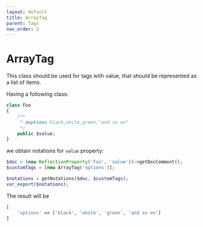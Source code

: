 ```yaml
---
layout: default
title: ArrayTag
parent: Tags
nav_order: 2
---
```


ArrayTag
===

This class should be used for tags with value, that should be represented as a list of items.

Having a following class:

```php
class Foo
{
    /**
     * @options black,white,green,"and so on"
     */
    public $value;
}
```

we obtain notations for `value` property:

```php
$doc = (new ReflectionProperty('Foo', 'value'))->getDocComment();
$customTags = [new ArrayTag('options')];

$notations = getNotations($doc, $customTags);
var_export($notations);
```

The result will be

```php
[
    'options' => ['black', 'white', 'green', 'and so on']
]
```
